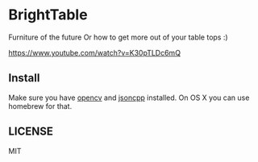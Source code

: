 # BrightTable

Furniture of the future Or how to get more out of your table tops :)

https://www.youtube.com/watch?v=K30pTLDc6mQ

## Install

Make sure you have [opencv](http://opencv.org/) and [jsoncpp](https://github.com/open-source-parsers/jsoncpp)
installed. On OS X you can use homebrew for that.

## LICENSE

MIT
